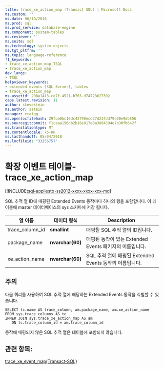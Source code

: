 ```yaml
---
title: trace_xe_action_map (Transact SQL) | Microsoft Docs
ms.custom: ''
ms.date: 06/10/2016
ms.prod: sql
ms.prod_service: database-engine
ms.component: system-tables
ms.reviewer: ''
ms.suite: sql
ms.technology: system-objects
ms.tgt_pltfrm: ''
ms.topic: language-reference
f1_keywords:
- trace_xe_action_map_TSQL
- trace_xe_action_map
dev_langs:
- TSQL
helpviewer_keywords:
- extended events [SQL Server], tables
- trace_xe_action_map
ms.assetid: 208a1413-ce7f-4521-b765-d74723627302
caps.latest.revision: 11
author: stevestein
ms.author: sstein
manager: craigg
ms.openlocfilehash: 29fba0bc16dc42798ecd37d234dd79e30e9db856
ms.sourcegitcommit: f1caaa156db2b16e817e0a3884394e7b30fb642f
ms.translationtype: MT
ms.contentlocale: ko-KR
ms.lasthandoff: 05/04/2018
ms.locfileid: "33256757"
---
```

# <a name="extended-events-tables---tracexeactionmap"></a>확장 이벤트 테이블-trace_xe_action_map
[!INCLUDE[tsql-appliesto-ss2012-xxxx-xxxx-xxx-md](../../includes/tsql-appliesto-ss2012-xxxx-xxxx-xxx-md.md)]

  SQL 추적 열 ID에 매핑된 Extended Events 동작마다 하나의 행을 포함합니다. 이 테이블에 master 데이터베이스의 sys 스키마에 저장 됩니다.  
  
  
|열 이름|데이터 형식|Description|  
|-----------------|---------------|-----------------|  
|trace_column_id|**smallint**|매핑될 SQL 추적 열의 ID입니다.|  
|package_name|**nvarchar(60)**|매핑된 동작이 있는 Extended Events 패키지의 이름입니다.|  
|xe_action_name|**nvarchar(60)**|SQL 추적 열에 매핑된 Extended Events 동작의 이름입니다.|  
  
## <a name="remarks"></a>주의  
 다음 쿼리를 사용하여 SQL 추적 열에 해당하는 Extended Events 동작을 식별할 수 있습니다.  
  
```  
SELECT tc.name AS trace_column, am.package_name, am.xe_action_name  
FROM sys.trace_columns AS tc  
INNER JOIN sys.trace_xe_action_map AS am  
   ON tc.trace_column_id = am.trace_column_id  
```  
  
 동작에 매핑되지 않은 SQL 추적 열은 테이블에 포함되지 않습니다.  
  
## <a name="see-also"></a>관련 항목:  
 [trace_xe_event_map&#40;Transact-SQL&#41;](../../relational-databases/system-tables/extended-events-tables-trace-xe-event-map.md)  
  
  
